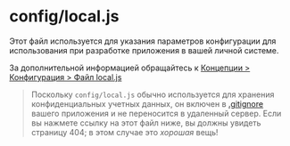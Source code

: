 # config/local.js

Этот файл используется для указания параметров конфигурации для использования при разработке приложения в вашей личной системе.

За дополнительной информацией обращайтесь к [Концепции > Конфигурация > Файл local.js](https://sailsjs.com/docs/concepts/configuration/the-local-js-file)

> Поскольку `config/local.js` обычно используется для хранения конфиденциальных учетных данных, он включен в [.gitignore](https://sailsjs.com/documentation/anatomy/.gitignore) вашего приложения и не переносится в удаленный сервер. Если вы нажмете ссылку на этот файл ниже, вы должны увидеть страницу 404; в этом случае это _хорошая_ вещь!

<docmeta name="displayName" value="local.js">
